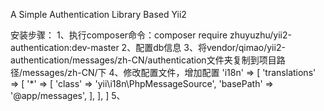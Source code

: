 A Simple Authentication Library Based Yii2

安装步骤：
1、执行composer命令：composer require zhuyuzhu/yii2-authentication:dev-master
2、配置db信息
3、将vendor/qimao/yii2-authentication/messages/zh-CN/authentication文件夹复制到项目路径/messages/zh-CN/下
4、修改配置文件，增加配置
'i18n' => [
            'translations' => [
                '*' => [
                    'class'    => 'yii\i18n\PhpMessageSource',
                    'basePath' => '@app/messages',
                ],
            ],
        ]
5、